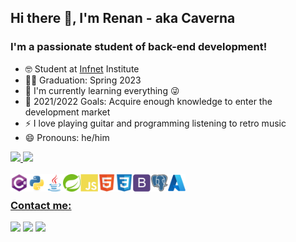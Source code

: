 ## Hi there 👋, I'm Renan - aka Caverna

### I'm a passionate student of back-end development!
- 🤓 Student at [Infnet] Institute
- 👨‍🎓 Graduation: Spring 2023
- 🌱 I'm currently learning everything 😜
- 🥅 2021/2022 Goals: Acquire enough knowledge to enter the development market
- ⚡ I love playing guitar and programming listening to retro music
- 😄 Pronouns: he/him

<div>
	<a href="https://github.com/marcdevrenan">
	<img height="150em" src="https://github-readme-stats.vercel.app/api?username=marcdevrenan&theme=tokyonight&show_icons=true"/>
	<img height="150em" src="https://github-readme-stats.vercel.app/api/top-langs/?username=marcdevrenan&theme=tokyonight&layout=compact"/>
</div>
	
<div style="display: inline_block"><br>
	<img align="left" alt="caverna-c#" width="28px" src="https://raw.githubusercontent.com/devicons/devicon/master/icons/csharp/csharp-original.svg">
	<img align="left" alt="caverna-python" width="28px" src="https://raw.githubusercontent.com/devicons/devicon/master/icons/python/python-original.svg">
	<img align="left" alt="caverna-java" width="28px" src="https://raw.githubusercontent.com/devicons/devicon/master/icons/java/java-original.svg">
	<img align="left" alt="caverna-spring" width="28px" src="https://raw.githubusercontent.com/devicons/devicon/master/icons/spring/spring-original.svg">
	<img align="left" alt="caverna-js" width="28px" src="https://raw.githubusercontent.com/devicons/devicon/master/icons/javascript/javascript-plain.svg">
	<img align="left" alt="caverna-html5" width="28px" src="https://raw.githubusercontent.com/devicons/devicon/master/icons/html5/html5-original.svg">
	<img align="left" alt="caverna-css3" width="28px" src="https://raw.githubusercontent.com/devicons/devicon/master/icons/css3/css3-original.svg">
	<img align="left" alt="caverna-bootstrap" width="28px" src="https://raw.githubusercontent.com/devicons/devicon/master/icons/bootstrap/bootstrap-plain.svg">
	<img align="left" alt="caverna-postgreSql" width="28px" src="https://raw.githubusercontent.com/devicons/devicon/master/icons/postgresql/postgresql-original.svg">
	<img align="left" alt="caverna-azure" width="28px" src="https://raw.githubusercontent.com/devicons/devicon/master/icons/azure/azure-original.svg">
</div><br>
	
### Contact me:
	
<div>
	<a href="https://wa.me/<5521992166001>" target="_blank"><img src="https://img.shields.io/badge/WhatsApp-25D366?style=for-the-badge&logo=whatsapp&logoColor=white" target="_blank"></a>
	<a href="mailto:marcdevrenan@gmail.com" target="_blank"><img src="https://img.shields.io/badge/Gmail-D14836?style=for-the-badge&logo=gmail&logoColor=white" target="_blank"></a>
	<a href="https://www.linkedin.com/in/renan-ferreira-1175541a3/" target="_blank"><img src="https://img.shields.io/badge/LinkedIn-0077B5?style=for-the-badge&logo=linkedin&logoColor=white" target="_blank"></a>
</div>

[Infnet]: https://www.infnet.edu.br/infnet/
